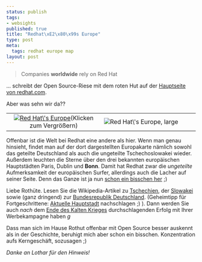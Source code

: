 ```yaml
--- 
status: publish
tags: 
- websights
published: true
title: "Redhat\xE2\x80\x99s Europe"
type: post
meta: 
  tags: redhat europe map
layout: post
---
```

<blockquote>Companies <strong>worldwide</strong> rely on Red Hat</blockquote>

... schreibt der Open Source-Riese mit dem roten Hut auf der <a href="http://www.redhat.com">Hauptseite von redhat.com</a>.

Aber was sehn wir da??

<table width="100%" border="0"><tr>
<td width="50%" valign="middle" align="center"><a href="http://fredericiana.de/uploads/050801redhatoldeurope1.jpg" target="_blank"><img src='http://fredericiana.de/uploads/thumb-050801redhatoldeurope1.jpg' alt='Red Hat\&#39;s Europe' class="centered border" /></a>(Klicken zum Vergrößern)</td>
<td width="50%" valign="middle"><img src='http://fredericiana.de/uploads/050801redhatoldeurope2.jpg' alt='Red Hat\&#39;s Europe, large' class="centered border" /></td>
</tr></table>

Offenbar ist die Welt bei Redhat eine andere als hier. Wenn man genau hinsieht, findet man auf der dort dargestellten Europakarte nämlich sowohl das geteilte Deutschland als auch die ungeteilte Tschechoslowakei wieder. Außerdem leuchten die Sterne über den drei bekannten europäischen Hauptstädten Paris, Dublin und <strong>Bonn</strong>. Damit hat Redhat zwar die <em>ungeteilte</em> Aufmerksamkeit der europäischen Surfer, allerdings auch die Lacher auf seiner Seite. Denn das Ganze ist ja nun <a href="http://de.wikipedia.org/wiki/Deutsche_Wiedervereinigung">schon ein bisschen her</a> ;)

Liebe Rothüte. Lesen Sie die Wikipedia-Artikel zu <a href="http://en.wikipedia.org/wiki/Czech_Republic">Tschechien</a>, der <a href="http://en.wikipedia.org/wiki/Slovakia">Slowakei</a> sowie (ganz dringend) zur <a href="http://en.wikipedia.org/wiki/Germany">Bundesrepublik Deutschland</a>. (Geheimtipp für Fortgeschrittene: <a href="http://en.wikipedia.org/wiki/Berlin">Aktuelle Hauptstadt</a> nachschlagen ;) ). Dann werden Sie auch <em>nach</em> dem <a href="http://en.wikipedia.org/wiki/Cold_War">Ende des Kalten Krieges</a> durchschlagenden Erfolg mit Ihrer Werbekampagne haben *g*

Dass man sich im Hause Rothut offenbar mit Open Source besser auskennt als in der Geschichte, beruhigt mich aber schon ein bisschen. Konzentration aufs Kerngeschäft, sozusagen ;)

<em>Danke an Lothar für den Hinweis!</em>
